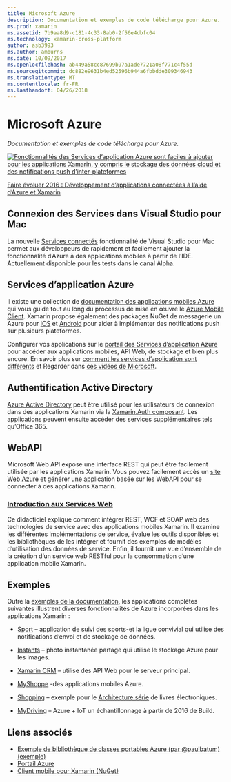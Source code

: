 ```yaml
---
title: Microsoft Azure
description: Documentation et exemples de code télécharge pour Azure.
ms.prod: xamarin
ms.assetid: 7b9aa8d9-c181-4c33-8ab0-2f56e4dbfc04
ms.technology: xamarin-cross-platform
author: asb3993
ms.author: amburns
ms.date: 10/09/2017
ms.openlocfilehash: ab449a58cc87699b97a1ade7721a08f771c4f55d
ms.sourcegitcommit: dc882e9631b4ed52596b944a6fbbdde309346943
ms.translationtype: MT
ms.contentlocale: fr-FR
ms.lasthandoff: 04/26/2018
---
```

# <a name="microsoft-azure"></a>Microsoft Azure

_Documentation et exemples de code télécharge pour Azure._

[ ![](images/evolve-mikej-azure-sml.png "Fonctionnalités des Services d’application Azure sont faciles à ajouter pour les applications Xamarin, y compris le stockage des données cloud et des notifications push d’inter-plateformes")](https://evolve.xamarin.com/session/56ec886fde91c6253c277bc6)

[Faire évoluer 2016 : Développement d’applications connectées à l’aide d’Azure et Xamarin](https://evolve.xamarin.com/session/56ec886fde91c6253c277bc6)

## <a name="connected-services-in-visual-studio-for-mac"></a>Connexion des Services dans Visual Studio pour Mac

La nouvelle [Services connectés](connected-services.md) fonctionnalité de Visual Studio pour Mac permet aux développeurs de rapidement et facilement ajouter la fonctionnalité d’Azure à des applications mobiles à partir de l’IDE. Actuellement disponible pour les tests dans le canal Alpha.


## <a name="azure-app-services"></a>Services d’application Azure

Il existe une collection de [documentation des applications mobiles Azure](~/cross-platform/data-cloud/mobile-apps.md) qui vous guide tout au long du processus de mise en œuvre le [Azure Mobile Client](https://www.nuget.org/packages/Microsoft.Azure.Mobile.Client/).
Xamarin propose également des packages NuGet de messagerie un Azure pour [iOS](https://www.nuget.org/packages/Xamarin.Azure.NotificationHubs.iOS/) et [Android](https://www.nuget.org/packages/Xamarin.Azure.NotificationHubs.Android/) pour aider à implémenter des notifications push sur plusieurs plateformes.

Configurer vos applications sur le [portail des Services d’application Azure](https://portal.azure.com/) pour accéder aux applications mobiles, API Web, de stockage et bien plus encore. En savoir plus sur [comment les services d’application sont différents](http://azure.microsoft.com/updates/whats-new-with-azure-app-service/) et Regarder dans [ces vidéos de Microsoft](http://azure.microsoft.com/campaigns/azure-march-announcement/).

## <a name="active-directory-authentication"></a>Authentification Active Directory

[Azure Active Directory](~/cross-platform/data-cloud/active-directory/index.md) peut être utilisé pour les utilisateurs de connexion dans des applications Xamarin via la [Xamarin.Auth composant](https://www.nuget.org/packages/Xamarin.Auth/).
Les applications peuvent ensuite accéder des services supplémentaires tels qu’Office 365.

## <a name="webapi"></a>WebAPI

Microsoft Web API expose une interface REST qui peut être facilement utilisée par les applications Xamarin.
Vous pouvez facilement accès un [site Web Azure](https://trywebsites.azurewebsites.net/) et générer une application basée sur les WebAPI pour se connecter à des applications Xamarin.


###  <a name="introduction-to-web-servicescross-platformdata-cloudweb-servicesindexmd"></a>[Introduction aux Services Web](~/cross-platform/data-cloud/web-services/index.md)

Ce didacticiel explique comment intégrer REST, WCF et SOAP web des technologies de service avec des applications mobiles Xamarin. Il examine les différentes implémentations de service, évalue les outils disponibles et les bibliothèques de les intégrer et fournit des exemples de modèles d’utilisation des données de service. Enfin, il fournit une vue d’ensemble de la création d’un service web RESTful pour la consommation d’une application mobile Xamarin.

## <a name="samples"></a>Exemples

Outre la [exemples de la documentation](https://github.com/xamarin/mobile-samples/tree/master/Azure), les applications complètes suivantes illustrent diverses fonctionnalités de Azure incorporées dans les applications Xamarin :

- [Sport](https://github.com/xamarin/Sport) – application de suivi des sports-et la ligue convivial qui utilise des notifications d’envoi et de stockage de données.
- [Instants](https://github.com/pierceboggan/Moments) – photo instantanée partage qui utilise le stockage Azure pour les images.
- [Xamarin CRM](https://github.com/xamarin/app-crm) – utilise des API Web pour le serveur principal.
- [MyShoppe](https://github.com/jamesmontemagno/MyShoppe) -des applications mobiles Azure.

- [Shopping](https://github.com/dotnet-architecture/eShopOnContainers) – exemple pour le [Architecture série](https://www.microsoft.com/net/learn/architecture) de livres électroniques.
- [MyDriving](https://azure.microsoft.com/campaigns/mydriving/) – Azure + IoT un échantillonnage à partir de 2016 de Build.


## <a name="related-links"></a>Liens associés

- [Exemple de bibliothèque de classes portables Azure (par @paulbatum) (exemple)](https://github.com/paulbatum/mobile-services-xamarin-pcl)
- [Portail Azure](http://azure.microsoft.com/)
- [Client mobile pour Xamarin (NuGet)](https://www.nuget.org/packages/Microsoft.Azure.Mobile.Client/)
